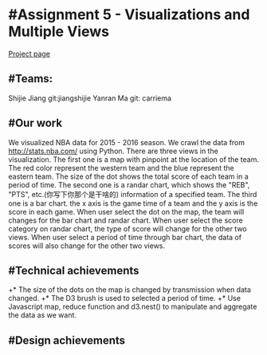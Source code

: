 #Assignment 5 - Visualizations and Multiple Views
===
[Project page]()


#Teams: 
---

Shijie Jiang git:jiangshijie
Yanran Ma  git: carriema

#Our work
---
We visualized NBA data for 2015 - 2016 season. We crawl the data from http://stats.nba.com/ using Python.
There are three views in the visualization. The first one is a map with pinpoint at the location of the team. The red color 
represent the western team and the blue represent the eastern team. The size of the dot shows the total score of each team in a period of time.
The second one is a randar chart, which shows the "REB", "PTS", etc.(你写下你那个是干啥的) information of a specified team. The third one is a bar chart.
the x axis is the game time of a team and the y axis is the score in each game. When user select the dot on the map, the team will changes for 
the bar chart and randar chart. When user select the score category on randar chart, the type of score will change for the other two views. When user select a 
period of time through bar chart, the data of scores will also change for the other two views.

#Technical achievements
---
+* The size of the dots on the map is changed by transmission when data changed.
+* The D3 brush is used to selected a period of time.
+* Use Javascript map, reduce function and d3.nest() to manipulate and aggregate the data as we want.


#Design achievements
---
